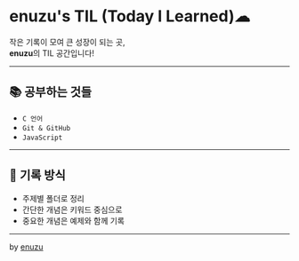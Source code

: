 # enuzu's TIL (Today I Learned)☁

작은 기록이 모여 큰 성장이 되는 곳,  
**enuzu**의 TIL 공간입니다!

---

## 📚 공부하는 것들

- `C 언어`
- `Git & GitHub` 
- `JavaScript`

---

## 📁 기록 방식

- 주제별 폴더로 정리  
- 간단한 개념은 키워드 중심으로 
- 중요한 개념은 예제와 함께 기록

---

by [enuzu](https://github.com/eunzu-log)
